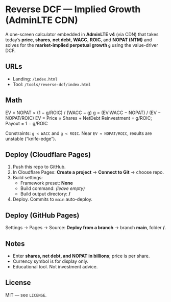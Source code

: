 # Reverse DCF — Implied Growth (AdminLTE CDN)

A one-screen calculator embedded in **AdminLTE v4** (via CDN) that takes today’s **price**, **shares**, **net debt**, **WACC**, **ROIC**, and **NOPAT (NTM)** and solves for the **market-implied perpetual growth `g`** using the value-driver DCF.

## URLs
- Landing: `/index.html`
- Tool: `/tools/reverse-dcf/index.html`

## Math

EV = NOPAT × (1 − g/ROIC) / (WACC − g)
g = (EV·WACC − NOPAT) / (EV − NOPAT/ROIC)
EV = Price × Shares + NetDebt
Reinvestment = g/ROIC; Payout = 1 − g/ROIC

Constraints: `g < WACC` and `g < ROIC`. Near `EV ≈ NOPAT/ROIC`, results are unstable (“knife-edge”).

## Deploy (Cloudflare Pages)
1. Push this repo to GitHub.
2. In Cloudflare Pages: **Create a project** → **Connect to Git** → choose repo.
3. Build settings:
   - Framework preset: **None**
   - Build command: *(leave empty)*
   - Build output directory: **/**
4. Deploy. Commits to `main` auto-deploy.

## Deploy (GitHub Pages)
Settings → Pages → Source: **Deploy from a branch** → branch **main**, folder **/**.

## Notes
- Enter **shares, net debt, and NOPAT in billions**; price is per share.
- Currency symbol is for display only.
- Educational tool. Not investment advice.

## License
MIT — see `LICENSE`.

